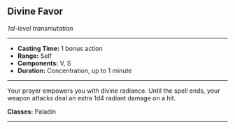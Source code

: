 ﻿## Divine Favor
*1st-level transmutation*
___
- **Casting Time:** 1 bonus action
- **Range:** Self
- **Components:** V, S
- **Duration:** Concentration, up to 1 minute

---
Your prayer empowers you with divine radiance. Until the spell ends, your weapon attacks deal an extra 1d4 radiant damage on a hit.

**Classes:** Paladin


---
